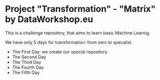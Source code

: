 # Project "Transformation" - "Matrix" by DataWorkshop.eu

This is a challenge repository, that aims to learn basic Machine Learnig. 

We have only 5 days for transformation: from zero to specalist.
- The First Day: we create our special repository.
- The Second Day
- The Third Day
- The Fourth Day
- The Fifth Day
